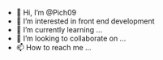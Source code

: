 - 👋 Hi, I’m @Pich09
- 👀 I’m interested in front end development
- 🌱 I’m currently learning ...
- 💞️ I’m looking to collaborate on ...
- 📫 How to reach me ...

<!---
Pich09/Pich09 is a ✨ special ✨ repository because its `README.md` (this file) appears on your GitHub profile.
You can click the Preview link to take a look at your changes.
--->
